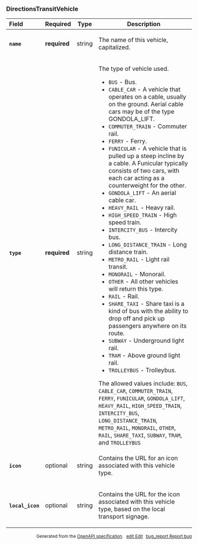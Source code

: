 <!--- This is a generated file, do not edit! -->
<!--- [START maps_http_schema_directionstransitvehicle] -->
<h3 class="schema-object" id="DirectionsTransitVehicle">DirectionsTransitVehicle</h3>

| Field                                                                                                                 | Required     | Type   | Description                                                                                                                                                                                                                                                                                                                                                                                                                                                                                                                                                                                                                                                                                                                                                                                                                                                                                                                                                                                                                                                                                                                                                                                                                                                                                                                                                                                                                                                                                                                                                                                                                                                              |
| :-------------------------------------------------------------------------------------------------------------------- | ------------ | ------ | ------------------------------------------------------------------------------------------------------------------------------------------------------------------------------------------------------------------------------------------------------------------------------------------------------------------------------------------------------------------------------------------------------------------------------------------------------------------------------------------------------------------------------------------------------------------------------------------------------------------------------------------------------------------------------------------------------------------------------------------------------------------------------------------------------------------------------------------------------------------------------------------------------------------------------------------------------------------------------------------------------------------------------------------------------------------------------------------------------------------------------------------------------------------------------------------------------------------------------------------------------------------------------------------------------------------------------------------------------------------------------------------------------------------------------------------------------------------------------------------------------------------------------------------------------------------------------------------------------------------------------------------------------------------------ |
| <h4 id="DirectionsTransitVehicle-name" class="add-link schema-object-property-key"><code>name</code></h4>             | **required** | string | <div class="nonref-property-description"><p>The name of this vehicle, capitalized.</p></div>                                                                                                                                                                                                                                                                                                                                                                                                                                                                                                                                                                                                                                                                                                                                                                                                                                                                                                                                                                                                                                                                                                                                                                                                                                                                                                                                                                                                                                                                                                                                                                             |
| <h4 id="DirectionsTransitVehicle-type" class="add-link schema-object-property-key"><code>type</code></h4>             | **required** | string | <div class="nonref-property-description"><p>The type of vehicle used.</p><ul><li><code>BUS</code> - Bus.</li><li><code>CABLE_CAR</code> - A vehicle that operates on a cable, usually on the ground. Aerial cable cars may be of the type GONDOLA_LIFT.</li><li><code>COMMUTER_TRAIN</code> - Commuter rail.</li><li><code>FERRY</code> - Ferry.</li><li><code>FUNICULAR</code> - A vehicle that is pulled up a steep incline by a cable. A Funicular typically consists of two cars, with each car acting as a counterweight for the other.</li><li><code>GONDOLA_LIFT</code> - An aerial cable car.</li><li><code>HEAVY_RAIL</code> - Heavy rail.</li><li><code>HIGH_SPEED_TRAIN</code> - High speed train.</li><li><code>INTERCITY_BUS</code> - Intercity bus.</li><li><code>LONG_DISTANCE_TRAIN</code> - Long distance train.</li><li><code>METRO_RAIL</code> - Light rail transit.</li><li><code>MONORAIL</code> - Monorail.</li><li><code>OTHER</code> - All other vehicles will return this type.</li><li><code>RAIL</code> - Rail.</li><li><code>SHARE_TAXI</code> - Share taxi is a kind of bus with the ability to drop off and pick up passengers anywhere on its route.</li><li><code>SUBWAY</code> - Underground light rail.</li><li><code>TRAM</code> - Above ground light rail.</li><li><code>TROLLEYBUS</code> - Trolleybus.</li></ul><div class="notranslate">The allowed values include: `BUS`, `CABLE_CAR`, `COMMUTER_TRAIN`, `FERRY`, `FUNICULAR`, `GONDOLA_LIFT`, `HEAVY_RAIL`, `HIGH_SPEED_TRAIN`, `INTERCITY_BUS`, `LONG_DISTANCE_TRAIN`, `METRO_RAIL`, `MONORAIL`, `OTHER`, `RAIL`, `SHARE_TAXI`, `SUBWAY`, `TRAM`, and `TROLLEYBUS`</div></div> |
| <h4 id="DirectionsTransitVehicle-icon" class="add-link schema-object-property-key"><code>icon</code></h4>             | optional     | string | <div class="nonref-property-description"><p>Contains the URL for an icon associated with this vehicle type.</p></div>                                                                                                                                                                                                                                                                                                                                                                                                                                                                                                                                                                                                                                                                                                                                                                                                                                                                                                                                                                                                                                                                                                                                                                                                                                                                                                                                                                                                                                                                                                                                                    |
| <h4 id="DirectionsTransitVehicle-local_icon" class="add-link schema-object-property-key"><code>local_icon</code></h4> | optional     | string | <div class="nonref-property-description"><p>Contains the URL for the icon associated with this vehicle type, based on the local transport signage.</p></div>                                                                                                                                                                                                                                                                                                                                                                                                                                                                                                                                                                                                                                                                                                                                                                                                                                                                                                                                                                                                                                                                                                                                                                                                                                                                                                                                                                                                                                                                                                             |

<p style="text-align: right; font-size: smaller;">Generated from the <a class="gc-analytics-event" data-category="GMP" data-label="openapi-github" href="https://github.com/googlemaps/openapi-specification" title="Google Maps Platform OpenAPI Specification" class="external">OpenAPI specification</a>.
<a class="gc-analytics-event" data-category="GMP" data-label="openapi-github-maps-http-schema-directionstransitvehicle" data-action="edit" style="margin-left: 5px;" href="https://github.com/googlemaps/openapi-specification/blob/main/specification/schemas/DirectionsTransitVehicle.yml" title="Edit on GitHub"><span class="material-icons">edit</span> Edit</a>
<a class="gc-analytics-event" data-category="GMP" data-label="openapi-github-maps-http-schema-directionstransitvehicle" data-action="bug" style="margin-left: 5px;" href="https://github.com/googlemaps/openapi-specification/issues/new?assignees=&labels=type%3A+bug%2C+triage+me&template=bug_report.md&title=[schemas] Bug - DirectionsTransitVehicle" title="File bug for schemas on GitHub"><span class="material-icons">bug_report</span> Report bug</a>
</p>

<!--- [END maps_http_schema_directionstransitvehicle] -->
